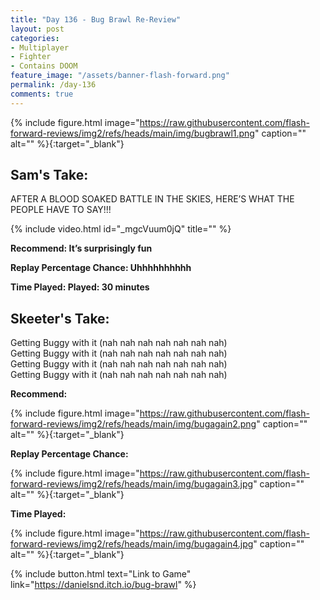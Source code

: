 ```yaml
---
title: "Day 136 - Bug Brawl Re-Review"
layout: post
categories:
- Multiplayer
- Fighter
- Contains DOOM
feature_image: "/assets/banner-flash-forward.png"
permalink: /day-136
comments: true
---
```


{% include figure.html image="https://raw.githubusercontent.com/flash-forward-reviews/img2/refs/heads/main/img/bugbrawl1.png" caption="" alt="" %}{:target="_blank"}

## Sam's Take:

AFTER A BLOOD SOAKED BATTLE IN THE SKIES, HERE’S WHAT THE PEOPLE HAVE TO SAY!!!

{% include video.html id="_mgcVuum0jQ" title="" %}

**Recommend: It’s surprisingly fun**

**Replay Percentage Chance: Uhhhhhhhhhh**

**Time Played: Played: 30 minutes**

## Skeeter's Take:

Getting Buggy with it (nah nah nah nah nah nah nah)\
Getting Buggy with it (nah nah nah nah nah nah nah)\
Getting Buggy with it (nah nah nah nah nah nah nah)\
Getting Buggy with it (nah nah nah nah nah nah nah)

**Recommend:**

{% include figure.html image="https://raw.githubusercontent.com/flash-forward-reviews/img2/refs/heads/main/img/bugagain2.png" caption="" alt="" %}{:target="_blank"}

**Replay Percentage Chance:**

{% include figure.html image="https://raw.githubusercontent.com/flash-forward-reviews/img2/refs/heads/main/img/bugagain3.jpg" caption="" alt="" %}{:target="_blank"}

**Time Played:**

{% include figure.html image="https://raw.githubusercontent.com/flash-forward-reviews/img2/refs/heads/main/img/bugagain4.jpg" caption="" alt="" %}{:target="_blank"}

{% include button.html text="Link to Game" link="https://danielsnd.itch.io/bug-brawl" %}